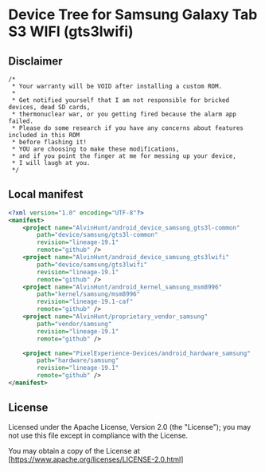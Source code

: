 # Device Tree for Samsung Galaxy Tab S3 WIFI (gts3lwifi)

## Disclaimer

```xxx
/*
 * Your warranty will be VOID after installing a custom ROM.
 *
 * Get notified yourself that I am not responsible for bricked devices, dead SD cards,
 * thermonuclear war, or you getting fired because the alarm app failed.
 * Please do some research if you have any concerns about features included in this ROM
 * before flashing it!
 * YOU are choosing to make these modifications,
 * and if you point the finger at me for messing up your device,
 * I will laugh at you.
 */
```

## Local manifest

```xml
<?xml version="1.0" encoding="UTF-8"?>
<manifest>
    <project name="AlvinHunt/android_device_samsung_gts3l-common"
        path="device/samsung/gts3l-common"
        revision="lineage-19.1"
        remote="github" />
    <project name="AlvinHunt/android_device_samsung_gts3lwifi"
        path="device/samsung/gts3lwifi"
        revision="lineage-19.1"
        remote="github" />
    <project name="AlvinHunt/android_kernel_samsung_msm8996"
        path="kernel/samsung/msm8996"
        revision="lineage-19.1-caf"
        remote="github" />
    <project name="AlvinHunt/proprietary_vendor_samsung"
        path="vendor/samsung"
        revision="lineage-19.1"
        remote="github" />

    <project name="PixelExperience-Devices/android_hardware_samsung"
        path="hardware/samsung"
        revision="lineage-19.1"
        remote="github" />
</manifest>
```

## License

Licensed under the Apache License, Version 2.0 (the "License"); you may not use this file except in compliance with the License.

You may obtain a copy of the License at [https://www.apache.org/licenses/LICENSE-2.0.html]
